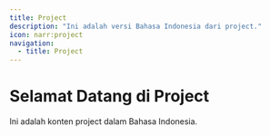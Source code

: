 ```yaml
---
title: Project
description: "Ini adalah versi Bahasa Indonesia dari project."
icon: narr:project
navigation:
  - title: Project
---
```


# Selamat Datang di Project

Ini adalah konten project dalam Bahasa Indonesia.
